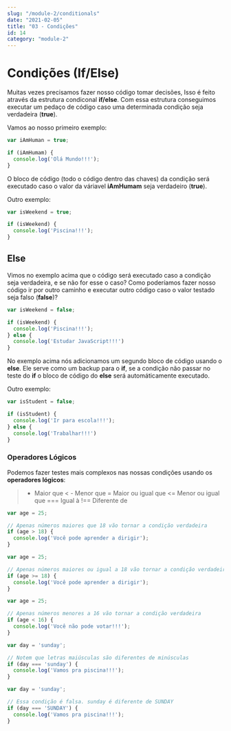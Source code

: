 ```yaml
---
slug: "/module-2/conditionals"
date: "2021-02-05"
title: "03 - Condições"
id: 14
category: "module-2"
---
```


# Condições (If/Else)

Muitas vezes precisamos fazer nosso código tomar decisões, Isso é feito através da estrutura condiconal **if/else**. Com essa estrutura conseguimos executar um pedaço de código caso uma determinada condição seja verdadeira (**true**).

Vamos ao nosso primeiro exemplo:

```javascript
var iAmHuman = true;

if (iAmHumam) {
  console.log('Olá Mundo!!!');
}
```

O bloco de código (todo o código dentro das chaves) da condição será executado caso o valor da váriavel **iAmHumam** seja verdadeiro (**true**).

Outro exemplo: 

```javascript
var isWeekend = true;

if (isWeekend) {
  console.log('Piscina!!!');
}
```

## Else

Vimos no exemplo acima que o código será executado caso a condição seja verdadeira, e se não for esse o caso? Como poderíamos fazer nosso código ir por outro caminho e executar outro código caso o valor testado seja falso (**false**)?

```javascript
var isWeekend = false;

if (isWeekend) {
  console.log('Piscina!!!');
} else {
  console.log('Estudar JavaScript!!!')
}
```

No exemplo acima nós adicionamos um segundo bloco de código usando o **else**. Ele serve como um backup para o **if**, se a condição não passar no teste do **if** o bloco de código do **else** será automáticamente executado.

Outro exemplo:

```javascript
var isStudent = false;

if (isStudent) {
  console.log('Ir para escola!!!');
} else {
  console.log('Trabalhar!!!')
}
```

### Operadores Lógicos

Podemos fazer testes mais complexos nas nossas condições usando os **operadores lógicos**:

> - Maior que
< - Menor que
>= Maior ou igual que
<= Menor ou igual que
=== Igual à
!== Diferente de

```javascript
var age = 25;

// Apenas números maiores que 18 vão tornar a condição verdadeira
if (age > 18) {
  console.log('Você pode aprender a dirigir');
}
```

```javascript
var age = 25;

// Apenas números maiores ou igual a 18 vão tornar a condição verdadeira
if (age >= 18) {
  console.log('Você pode aprender a dirigir');
}
```

```javascript
var age = 25;

// Apenas números menores a 16 vão tornar a condição verdadeira
if (age < 16) {
  console.log('Você não pode votar!!!');
}
```

```javascript
var day = 'sunday';

// Notem que letras maiúsculas são diferentes de minúsculas
if (day === 'sunday') {
  console.log('Vamos pra piscina!!!');
}
```

```javascript
var day = 'sunday';

// Essa condição é falsa. sunday é diferente de SUNDAY
if (day === 'SUNDAY') {
  console.log('Vamos pra piscina!!!');
}
```